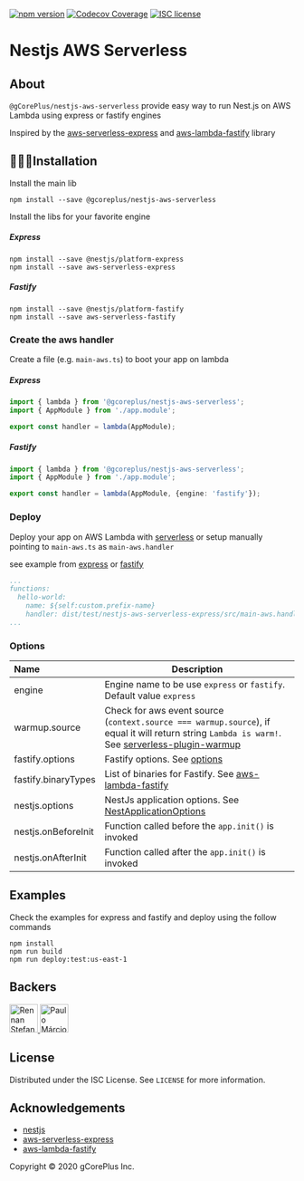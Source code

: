 [![npm version](http://img.shields.io/npm/v/@gcoreplus/nestjs-aws-serverless.svg?style=flat)](https://npmjs.org/package/@gCorePlus/nestjs-aws-serverless "View this project on npm")
[![Codecov Coverage](https://codecov.io/gh/gCorePlus/nestjs-aws-serverless/branch/master/graph/badge.svg)](https://codecov.io/gh/gCorePlus/nestjs-aws-serverless)
[![ISC license](http://img.shields.io/badge/license-ISC-brightgreen.svg)](http://opensource.org/licenses/ISC)

# Nestjs AWS Serverless

## About

`@gCorePlus/nestjs-aws-serverless` provide easy way to run Nest.js on AWS Lambda using express or fastify engines

Inspired by the [aws-serverless-express](https://github.com/awslabs/aws-serverless-express) and [aws-lambda-fastify](https://github.com/fastify/aws-lambda-fastify) library  

## 👨🏻‍💻Installation

Install the main lib
    
```shell script
npm install --save @gcoreplus/nestjs-aws-serverless
```

Install the libs for your favorite engine

##### Express

```shell script
npm install --save @nestjs/platform-express
npm install --save aws-serverless-express
```

##### Fastify

```shell script
npm install --save @nestjs/platform-fastify
npm install --save aws-serverless-fastify
``` 

### Create the aws handler

Create a file (e.g. `main-aws.ts`) to boot your app on lambda

##### Express

```typescript
import { lambda } from '@gcoreplus/nestjs-aws-serverless';
import { AppModule } from './app.module';

export const handler = lambda(AppModule);
```

##### Fastify

```typescript
import { lambda } from '@gcoreplus/nestjs-aws-serverless';
import { AppModule } from './app.module';

export const handler = lambda(AppModule, {engine: 'fastify'});
```

### Deploy

Deploy your app on AWS Lambda with [serverless](https://github.com/serverless/serverless) or setup manually pointing to `main-aws.ts` as `main-aws.handler`

see example from [express](https://github.com/gCorePlus/nestjs-aws-serverless/blob/master/examples/nestjs-aws-serverless-express/serverless.yml) or [fastify](https://github.com/gCorePlus/nestjs-aws-serverless/blob/master/examples/nestjs-aws-serverless-fastify/serverless.yml)
```yaml
...
functions:
  hello-world:
    name: ${self:custom.prefix-name}
    handler: dist/test/nestjs-aws-serverless-express/src/main-aws.handler
...
```

### Options


| Name                 | Description |
| :------------------- | ----------- |
| engine               | Engine name to be use `express` or `fastify`. Default value `express` |
| warmup.source        | Check for aws event source (`context.source === warmup.source`), if equal it will return string `Lambda is warm!`. See [serverless-plugin-warmup](https://github.com/FidelLimited/serverless-plugin-warmup) |
| fastify.options      | Fastify options. See [options](https://github.com/fastify/fastify/blob/master/docs/Server.md) |
| fastify.binaryTypes  | List of binaries for Fastify. See [aws-lambda-fastify](https://github.com/fastify/aws-lambda-fastify) |
| nestjs.options      | NestJs application options. See [NestApplicationOptions](https://github.com/nestjs/nest/blob/master/packages/common/interfaces/nest-application-options.interface.ts) |
| nestjs.onBeforeInit  | Function called before the `app.init()` is invoked |
| nestjs.onAfterInit  | Function called after the `app.init()` is invoked |

## Examples

Check the examples for express and fastify and deploy using the follow commands

```shell script
npm install
npm run build
npm run deploy:test:us-east-1
```

## Backers

<a href="https://github.com/rennanboni">
<img src="https://avatars0.githubusercontent.com/u/9962013?v=4" class="avatar" alt="Rennan Stefan Boni" width="50" />
</a>

<a href="https://github.com/shoxsz">
<img src="https://avatars0.githubusercontent.com/u/8078131?v=4" class="avatar" alt="Paulo Márcio" width="50" />
</a>

## License

Distributed under the ISC License. See `LICENSE` for more information.

## Acknowledgements

- [nestjs](https://nestjs.com)
- [aws-serverless-express](https://github.com/awslabs/aws-serverless-express)
- [aws-lambda-fastify](https://github.com/fastify/aws-lambda-fastify)

Copyright &copy; 2020 gCorePlus Inc.
